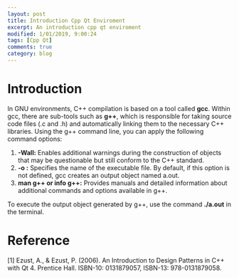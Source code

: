 ```yaml
---
layout: post
title: Introduction Cpp Qt Enviroment
excerpt: An introduction cpp qt enviroment
modified: 1/01/2019, 9:00:24
tags: [Cpp Qt]
comments: true
category: blog
---
```


# Introduction
In GNU environments, C++ compilation is based on a tool called **gcc**. Within gcc, there are sub-tools such as **g++**, which is responsible for taking source code files (.c and .h) and automatically linking them to the necessary C++ libraries. Using the g++ command line, you can apply the following command options:

1. **-Wall:** Enables additional warnings during the construction of objects that may be questionable but still conform to the C++ standard.
2. **-o <fileName>:** Specifies the name of the executable file. By default, if this option is not defined, gcc creates an output object named a.out.
3. **man g++ or info g++:** Provides manuals and detailed information about additional commands and options available in g++.

To execute the output object generated by g++, use the command **./a.out** in the terminal.

# Reference
[1] Ezust, A., & Ezust, P. (2006). An Introduction to Design Patterns in C++ with Qt 4. Prentice Hall. ISBN-10: 0131879057, ISBN-13: 978-0131879058.
